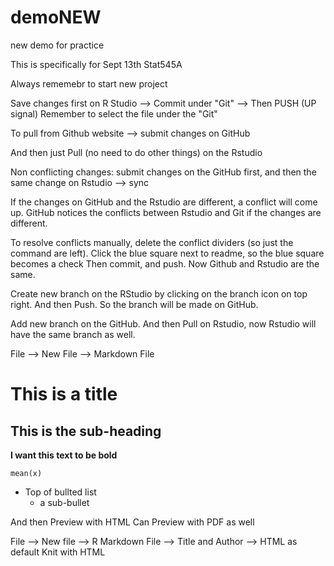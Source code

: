 # demoNEW
new demo for practice 

This is specifically for Sept 13th Stat545A 

Always rememebr to start new project 

Save changes first on R Studio --> Commit under "Git" --> Then PUSH (UP signal)
Remember to select the file under the "Git"

To pull from Github website --> submit changes on GitHub 

And then just Pull (no need to do other things) on the Rstudio 

Non conflicting changes: submit changes on the GitHub first, and then the same change on Rstudio --> sync


If the changes on GitHub and the Rstudio are different, a conflict will come up. 
GitHub notices the conflicts between Rstudio and Git if the changes are different. 

To resolve conflicts manually, delete the conflict dividers (so just the command are left). 
Click the blue square next to readme, so the blue square becomes a check
Then commit, and push. 
Now Github and Rstudio are the same. 

Create new branch on the RStudio by clicking on the branch icon on top right. And then Push. So the branch will be made on GitHub. 

Add new branch on the GitHub. And then Pull on Rstudio, now Rstudio will have the same branch as well. 

File --> New File --> Markdown File

# This is a title 

## This is the sub-heading 

**I want this text to be bold**

`mean(x)`

* Top of bullted list
  * a sub-bullet

<!--This is the HTML content in Markdown--> 

And then Preview with HTML 
Can Preview with PDF as well 

File --> New file --> R Markdown File --> Title and Author --> HTML as default 
Knit with HTML 

